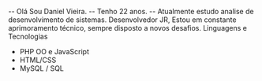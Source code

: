 --  Olá Sou  Daniel   Vieira.
-- Tenho 22 anos. 
-- Atualmente estudo analise de desenvolvimento de sistemas.
   Desenvolvedor JR, Estou em constante aprimoramento técnico, sempre disposto a novos desafios.
   Linguagens e Tecnologias 
  - PHP OO e JavaScript
  - HTML/CSS
  - MySQL / SQL
